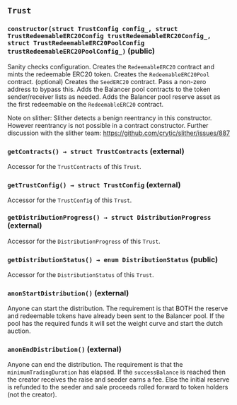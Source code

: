 ## `Trust`






### `constructor(struct TrustConfig config_, struct TrustRedeemableERC20Config trustRedeemableERC20Config_, struct TrustRedeemableERC20PoolConfig trustRedeemableERC20PoolConfig_)` (public)

Sanity checks configuration.
Creates the `RedeemableERC20` contract and mints the redeemable ERC20
token.
Creates the `RedeemableERC20Pool` contract.
(optional) Creates the `SeedERC20` contract. Pass a non-zero address to
bypass this.
Adds the Balancer pool contracts to the token sender/receiver lists as
needed.
Adds the Balancer pool reserve asset as the first redeemable on the
`RedeemableERC20` contract.

Note on slither:
Slither detects a benign reentrancy in this constructor.
However reentrancy is not possible in a contract constructor.
Further discussion with the slither team:
https://github.com/crytic/slither/issues/887





### `getContracts() → struct TrustContracts` (external)

Accessor for the `TrustContracts` of this `Trust`.



### `getTrustConfig() → struct TrustConfig` (external)

Accessor for the `TrustConfig` of this `Trust`.



### `getDistributionProgress() → struct DistributionProgress` (external)

Accessor for the `DistributionProgress` of this `Trust`.



### `getDistributionStatus() → enum DistributionStatus` (public)

Accessor for the `DistributionStatus` of this `Trust`.



### `anonStartDistribution()` (external)

Anyone can start the distribution.
The requirement is that BOTH the reserve and redeemable tokens have
already been sent to the Balancer pool.
If the pool has the required funds it will set the weight curve and
start the dutch auction.



### `anonEndDistribution()` (external)

Anyone can end the distribution.
The requirement is that the `minimumTradingDuration` has elapsed.
If the `successBalance` is reached then the creator receives the raise
and seeder earns a fee.
Else the initial reserve is refunded to the seeder and sale proceeds
rolled forward to token holders (not the creator).




